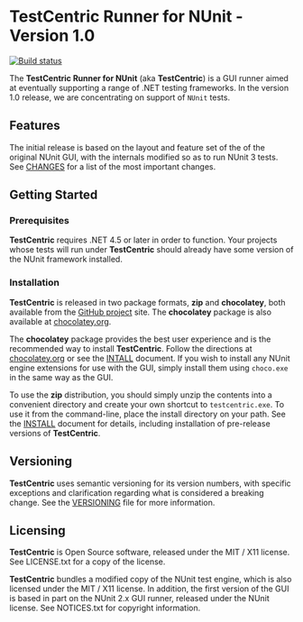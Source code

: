 # TestCentric Runner for NUnit - Version 1.0

[![Build status](https://ci.appveyor.com/api/projects/status/i7ymql47e8bo2rel/branch/master?svg=true)](https://ci.appveyor.com/project/CharliePoole/testcentric-gui/branch/master)

The **TestCentric Runner for NUnit** (aka **TestCentric**) is a GUI runner aimed at eventually supporting a range of .NET testing frameworks. In the version 1.0 release, we are concentrating on support of `NUnit` tests.

## Features

The initial release is based on the layout and feature set of the of the original NUnit GUI, with the internals modified so as to run NUnit 3 tests. See [CHANGES](./CHANGES.txt) for a list of the most important changes.

## Getting Started

### Prerequisites

**TestCentric** requires .NET 4.5 or later in order to function. Your projects whose tests will run under **TestCentric** should already have some version of the NUnit framework installed.

### Installation

**TestCentric** is released in two package formats, **zip** and **chocolatey**, both available from the [GitHub project](https://github.com/TestCentric/testcentric-gui/releases) site. The **chocolatey** package is also available at [chocolatey.org](https://chocolatey.org/packages/testcentric-gui).

The **chocolatey** package provides the best user experience and is the recommended way to install **TestCentric**. Follow the directions at [chocolatey.org](https://chocolatey.org/packages/testcentric-gui) or see the [INTALL](./INSTALL.md) document. If you wish to install any NUnit engine extensions for use with the GUI, simply install them using `choco.exe` in the same way as the GUI.

To use the **zip** distribution, you should simply unzip the contents into a convenient directory and create your own shortcut to `testcentric.exe`. To use it from the command-line, place the install directory on your path. See the [INSTALL](./INSTALL.md) document for details, including installation of pre-release versions of **TestCentric**.

## Versioning

**TestCentric** uses semantic versioning for its version numbers, with specific exceptions and clarification regarding what is considered a breaking change. See the [VERSIONING](./VERSIONING.md) file for more information.

## Licensing

**TestCentric** is Open Source software, released under the MIT / X11 license. See LICENSE.txt for a copy of the license.

**TestCentric** bundles a modified copy of the NUnit test engine, which is also licensed under the MIT / X11 license. In addition, the first version of the GUI is based in part on the NUnit 2.x GUI runner, released under the NUnit license. See NOTICES.txt for copyright information.
